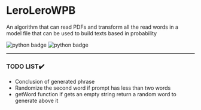 # LeroLeroWPB
An algorithm that can read PDFs and transform all the read words in a model file that can be used to build texts based in probability

![python badge](https://img.shields.io/badge/Python-14354C?style=for-the-badge&logo=python&logoColor=white)
![python badge](https://img.shields.io/badge/Beta-fff?style=for-the-badge)

<hr>

### TODO LIST✔️
- Conclusion of generated phrase
- Randomize the second word if prompt has less than two words
- getWord function if gets an empty string return a random word to generate above it
